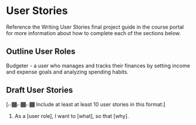 # User Stories

Reference the Writing User Stories final project guide in the course portal for more information about how to complete each of the sections below.

## Outline User Roles

Budgeter - a user who manages and tracks their finances by setting income and expense goals and analyzing spending habits.

## Draft User Stories

[👉🏾👉🏾👉🏾 Include at least at least 10 user stories in this format:]

1. As a [user role], I want to [what], so that [why].
